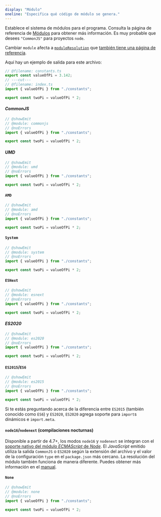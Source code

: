 ```yaml
---
display: "Módulo"
oneline: "Especifica qué código de módulo se genera."
---
```


Establece el sistema de módulos para el programa. Consulta la página de referencia de <a href='/docs/handbook/modules.html'>Módulos</a> para obtener más información. Es muy probable que desees `"CommonJS"` para proyectos `node`.

Cambiar `module` afecta a [`moduleResolution`](#moduleResolution) que [también tiene una página de referencia](/docs/handbook/module-resolution.html).

Aquí hay un ejemplo de salida para este archivo:

```ts twoslash
// @filename: constants.ts
export const valueOfPi = 3.142;
// ---cut---
// @filename: index.ts
import { valueOfPi } from "./constants";

export const twoPi = valueOfPi * 2;
```

#### *CommonJS*

```ts twoslash
// @showEmit
// @module: commonjs
// @noErrors
import { valueOfPi } from "./constants";

export const twoPi = valueOfPi * 2;
```

#### *UMD*

```ts twoslash
// @showEmit
// @module: umd
// @noErrors
import { valueOfPi } from "./constants";

export const twoPi = valueOfPi * 2;
```

#### `AMD`

```ts twoslash
// @showEmit
// @module: amd
// @noErrors
import { valueOfPi } from "./constants";

export const twoPi = valueOfPi * 2;
```

#### `System`

```ts twoslash
// @showEmit
// @module: system
// @noErrors
import { valueOfPi } from "./constants";

export const twoPi = valueOfPi * 2;
```

#### `ESNext`

```ts twoslash
// @showEmit
// @module: esnext
// @noErrors
import { valueOfPi } from "./constants";

export const twoPi = valueOfPi * 2;
```

#### *ES2020*

```ts twoslash
// @showEmit
// @module: es2020
// @noErrors
import { valueOfPi } from "./constants";

export const twoPi = valueOfPi * 2;
```

#### `ES2015`/`ES6`

```ts twoslash
// @showEmit
// @module: es2015
// @noErrors
import { valueOfPi } from "./constants";

export const twoPi = valueOfPi * 2;
```

Si te estás preguntando acerca de la diferencia entre `ES2015` (también conocido como `ES6`) y `ES2020`, `ES2020` agrega soporte para `import`s dinámicos e `import.meta`.

#### `node16`/`nodenext` (compilaciones nocturnas)

Disponible a partir de 4.7+, los modos `node16` y `nodenext` se integran con el [soporte nativo del módulo *ECMAScript* de *Node*](https://nodejs.org/api/esm.html). El *JavaScript* emitido utiliza la salida `CommonJS` o `ES2020` según la extensión del archivo y el valor de la configuración `type` en el `package.json` más cercano. La resolución del módulo también funciona de manera diferente. Puedes obtener más información en el [manual](https://www.typescriptlang.org/es/docs/handbook/esm-node.html).

#### `None`

```ts twoslash
// @showEmit
// @module: none
// @noErrors
import { valueOfPi } from "./constants";

export const twoPi = valueOfPi * 2;
```
